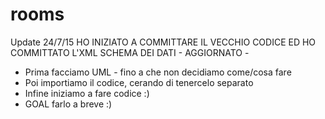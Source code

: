 # rooms


Update 24/7/15 HO INIZIATO A COMMITTARE IL VECCHIO CODICE ED HO COMMITTATO L'XML SCHEMA DEI DATI - AGGIORNATO - 

* Prima facciamo UML - fino a che non decidiamo come/cosa fare
* Poi importiamo il codice, cerando di tenercelo separato
* Infine iniziamo a fare codice :)
* GOAL farlo a breve :)
